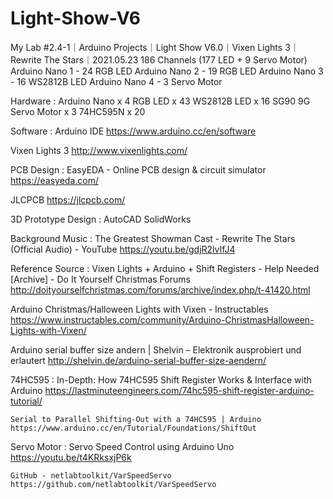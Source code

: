 # Light-Show-V6
My Lab #2.4-1｜Arduino Projects｜Light Show V6.0｜Vixen Lights 3｜Rewrite The Stars｜2021.05.23
186 Channels (177 LED + 9 Servo Motor)
Arduino Nano 1 - 24 RGB LED
Arduino Nano 2 - 19 RGB LED
Arduino Nano 3 - 16 WS2812B LED
Arduino Nano 4 - 3 Servo Motor

Hardware :
  Arduino Nano x 4
  RGB LED x 43
  WS2812B LED x 16
  SG90 9G Servo Motor x 3
  74HC595N x 20

Software :
  Arduino IDE
  https://www.arduino.cc/en/software

  Vixen Lights 3
  http://www.vixenlights.com/

PCB Design :
  EasyEDA - Online PCB design & circuit simulator
  https://easyeda.com/

  JLCPCB
  https://jlcpcb.com/

3D Prototype Design :
  AutoCAD
  SolidWorks

Background Music :
  The Greatest Showman Cast - Rewrite The Stars (Official Audio) - YouTube
  https://youtu.be/gdjR2lvIfJ4


Reference Source :
  Vixen Lights + Arduino + Shift Registers - Help Needed [Archive] - Do It Yourself Christmas Forums
  http://doityourselfchristmas.com/forums/archive/index.php/t-41420.html

  Arduino Christmas/Halloween Lights with Vixen - Instructables
  https://www.instructables.com/community/Arduino-ChristmasHalloween-Lights-with-Vixen/
  
  Arduino serial buffer size andern | Shelvin – Elektronik ausprobiert und erlautert
  http://shelvin.de/arduino-serial-buffer-size-aendern/

  74HC595 :
    In-Depth: How 74HC595 Shift Register Works & Interface with Arduino
    https://lastminuteengineers.com/74hc595-shift-register-arduino-tutorial/

    Serial to Parallel Shifting-Out with a 74HC595 | Arduino
    https://www.arduino.cc/en/Tutorial/Foundations/ShiftOut

  Servo Motor :
    Servo Speed Control using Arduino Uno
    https://youtu.be/t4KRksxjP6k

    GitHub - netlabtoolkit/VarSpeedServo
    https://github.com/netlabtoolkit/VarSpeedServo
